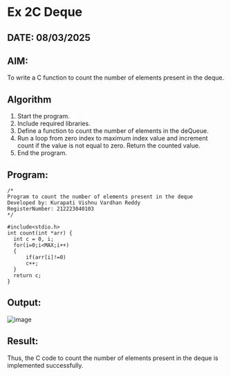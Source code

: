 # Ex 2C Deque
## DATE: 08/03/2025
## AIM:
To write a C function to count the number of elements present in the deque.

## Algorithm
1. Start the program.
2. Include required libraries.
3. Define a function to count the number of elements in the deQueue.
4. Run a loop from zero index to maximum index value and increment count if the value is not equal to zero. Return the counted value.
5. End the program.

## Program:
```
/*
Program to count the number of elements present in the deque
Developed by: Kurapati Vishnu Vardhan Reddy
RegisterNumber: 212223040103
*/

#include<stdio.h>
int count(int *arr) {
  int c = 0, i;
  for(i=0;i<MAX;i++)
  {
      if(arr[i]!=0)
      c++;
  }
  return c;
}
```

## Output:

![image](https://github.com/user-attachments/assets/483ebfec-ec48-4475-adad-037d587fff24)

## Result:
Thus, the C code to count the number of elements present in the deque is implemented successfully.
